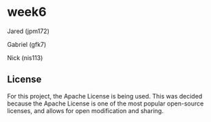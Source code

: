 # week6

Jared (jpm172)

Gabriel (gfk7)

Nick (nis113)


## License
For this project, the Apache License is being used. This was decided because the Apache License is one of the most popular open-source licenses, and allows for open modification and sharing.